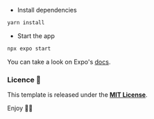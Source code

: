 - Install dependencies

```bash
yarn install
```

- Start the app

```bash
npx expo start
```

You can take a look on Expo's [docs](https://docs.expo.dev).

### Licence 🚨

This template is released under the **[MIT License](LICENSE.md)**.

Enjoy ✌🏽

